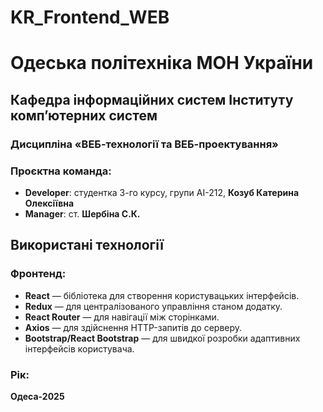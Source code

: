 # KR_Frontend_WEB

# Одеська політехніка МОН України
## Кафедра інформаційних систем Інституту комп’ютерних систем
### Дисципліна «ВЕБ-технології та ВЕБ-проектування»

### Проєктна команда:
- **Developer**: студентка 3-го курсу, групи АІ-212, **Козуб Катерина Олексіївна**
- **Manager**: ст. **Шербіна С.К.**


## Використані технології

### Фронтенд:
- **React** — бібліотека для створення користувацьких інтерфейсів.
- **Redux**  — для централізованого управління станом додатку.
- **React Router** — для навігації між сторінками.
- **Axios** — для здійснення HTTP-запитів до серверу.
- **Bootstrap/React Bootstrap** — для швидкої розробки адаптивних інтерфейсів користувача.



### Рік:
**Одеса-2025**
